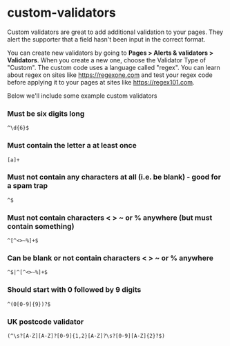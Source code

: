 # custom-validators
Custom validators are great to add additional validation to your pages. They alert the supporter that a field hasn't been input in the correct format. 

You can create new validators by going to **Pages > Alerts & validators > Validators**. When you create a new one, choose the Validator Type of "Custom". The custom code uses a language called "regex". You can learn about regex on sites like https://regexone.com and test your regex code before applying it to your pages at sites like https://regex101.com.

Below we'll include some example custom validators

### Must be six digits long
```regex
^\d{6}$
```

### Must contain the letter a at least once
```regex
[a]+
```

### Must not contain any characters at all (i.e. be blank) - good for a spam trap
```regex
^$
```

### Must not contain characters < > ~ or % anywhere (but must contain something)
```regex
^[^<>~%]+$
```

### Can be blank or not contain characters < > ~ or % anywhere
```regex
^$|^[^<>~%]+$
```

### Should start with 0 followed by 9 digits
```regex
^(0[0-9]{9})?$
```

### UK postcode validator
```regex
(^\s?[A-Z][A-Z]?[0-9]{1,2}[A-Z]?\s?[0-9][A-Z]{2}?$)
```

